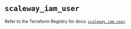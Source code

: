 # `scaleway_iam_user`

Refer to the Terraform Registry for docs: [`scaleway_iam_user`](https://registry.terraform.io/providers/scaleway/scaleway/2.59.0/docs/resources/iam_user).

